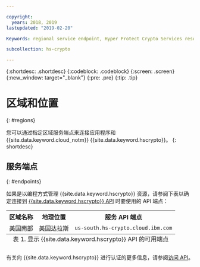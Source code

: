 ```yaml
---

copyright:
  years: 2018, 2019
lastupdated: "2019-02-20"

Keywords: regional service endpoint, Hyper Protect Crypto Services resources, API endpoints

subcollection: hs-crypto

---
```


{:shortdesc: .shortdesc}
{:codeblock: .codeblock}
{:screen: .screen}
{:new_window: target="_blank"}
{:pre: .pre}
{:tip: .tip}

# 区域和位置
{: #regions}

您可以通过指定区域服务端点来连接应用程序和 {{site.data.keyword.cloud_notm}} {{site.data.keyword.hscrypto}}。
{: shortdesc}

<!-- ## Available regions
{: #regions}

{{site.data.keyword.hscrypto}} is available in the following regions and locations: -->


## 服务端点
{: #endpoints}

如果是以编程方式管理 {{site.data.keyword.hscrypto}} 资源，请参阅下表以确定连接到 [{{site.data.keyword.hscrypto}} API](https://cloud.ibm.com/apidocs/hs-crypto) 时要使用的 API 端点：

<table>
    <tr>
        <th>区域名称</th>
        <th>地理位置
</th>
        <th>服务 API 端点</th>
    </tr>
  <!--
    <tr>
        <td>Germany</td>
        <td>Frankfurt, Germany</td>
        <td>
            <code></code>
        </td>
    </tr>
    <tr>
        <td>Sydney</td>
        <td>Sydney, Australia</td>
        <td>
            <code></code>
        </td>
    </tr>
    <tr>
        <td>United Kingdom</td>
        <td>London, England</td>
        <td>
            <code></code>
        </td>
    </tr>
    <tr>
        <td>US East</td>
        <td>Washington D.C., US</td>
        <td>
            <code></code>
        </td>
    </tr> -->
    <tr>
        <td>美国南部</td>
        <td>美国达拉斯</td>
        <td>
            <code>us-south.hs-crypto.cloud.ibm.com</code>
        </td>
    </tr>
    <caption style="caption-side:bottom;">表 1. 显示 {{site.data.keyword.hscrypto}} API 的可用端点</caption>
</table>

<!--For {{site.data.keyword.hscrypto}} service instances that exist within a Cloud Foundry org or space, use the legacy `https://ibm-key-protect.edge.bluemix.net` endpoint to interact with the {{site.data.keyword.keymanagementserviceshort}} API.
{: tip}-->

有关向 {{site.data.keyword.hscrypto}} 进行认证的更多信息，请参阅[访问 API](/docs/services/hs-crypto/access-api.html)。
